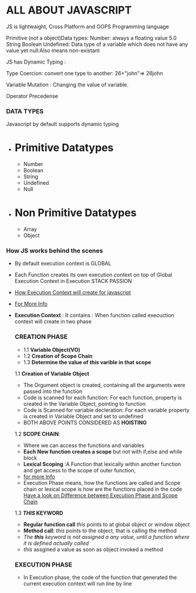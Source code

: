 # ALL ABOUT JAVASCRIPT
JS is lightwaight, Cross Platform and OOPS Programming language 

Primitive (not a object)Data types:
Number: always a floating value 5.0 
String
Boolean
Undefined: Data type of a variable which does not have any value yet 
null:Also means non-existant


JS has Dynamic Typing :

Type Coercion: convert one type to another: 26+"john"=> 26john 

Variable Mutation : Changing the value of variable.

Operator Precedense 

### DATA TYPES
Javascript by default supports dynamic typing 
+ # Primitive Datatypes 
    + Number 
    + Boolean
    + String 
    + Undefined
    + Null
+ # Non Primitive Datatypes 
    + Array 
    + Object 

### How JS works behind the scenes 
+ By default execution context is GLOBAL 
+ Each Function creates its own execution context on top of Global Execution Context in Execution STACK PASSION
 + [How Execution Context will create for javascript](./Screen-shots/execution-context.png)
 + [For More Info](https://www.udemy.com/the-complete-javascript-course/learn/v4/t/lecture/5869128?start=0)

+ **Execution Context** : It contains : When function called execuction context will create in two phase
    
    ### CREATION PHASE
    + 1.1 **Variable Object(VO)**
    + 1.2 **Creation of Scope Chain**  
    + 1.3 **Determine the value of *this* varible in that scope**

        
        
    1.1 **Creation of Variable Object**
    + The Orgument object is created, containing all the arguments were passed into the function 
    + Code is scanned for each function: For each function, property is created in the Variable Object, pointing to function 
    + Code is Scanned for variable decleration: For each variable property is created in Variable Object and set to undefined 
    + BOTH ABOVE POINTS CONSIDERED AS **HOISTING**

    1.2 **SCOPE CHAIN**: 
    + Where we can access the functions and variables
    + **Each New function creates a scope** but not with if,else and while block
    + **Lexical Scoping** :A Function that lexically within another function and get access to the scope of outer function, 
    + [for more Info](./Screen-shots/scope-chain.png)
    + Execution Phase means, how the functions are called and Scope chain or lexical scope is how are the functions placed in the code [Have a look on Difference between Execution Phase and Scope Chain](./Screen-shots/execution-context-and-scope-chain.png)

    1.3 ***THIS* KEYWORD** 
    + **Regular function call** *this* points to at global object or window object 
    + **Method call**: *this* points to the object, that is calling the method
    + *The **this** keyword is not assigned a any value, until a function where it is defined actually called*
    + *this* assgined a value as soon as object invoked a method 

    ### EXECUTION PHASE
    + In Execution phase, the code of the function that generated the current execution context will run line by line 

 

